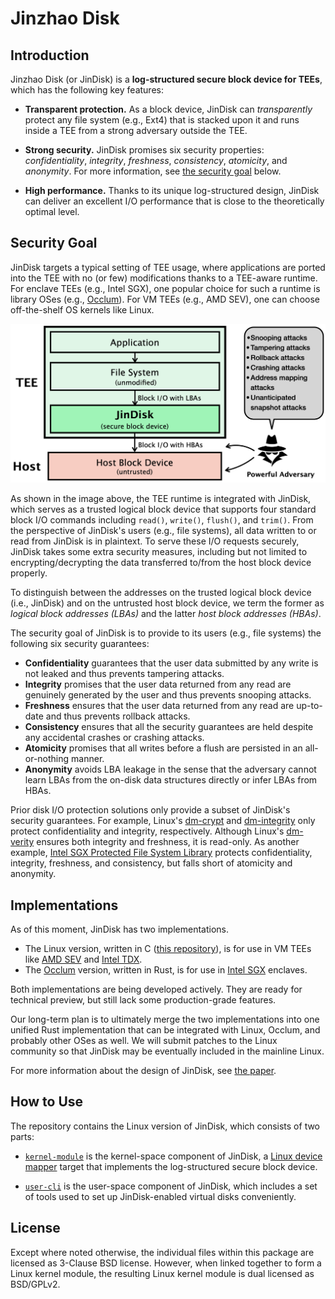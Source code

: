 # Jinzhao Disk

## Introduction

Jinzhao Disk (or JinDisk) is a **log-structured secure block device for TEEs**, which has the following key features:

* **Transparent protection.** As a block device, JinDisk can _transparently_ protect any file system (e.g., Ext4) that is stacked upon it and runs inside a TEE from a strong adversary outside the TEE.

* **Strong security.** JinDisk promises six security properties: _confidentiality_, _integrity_, _freshness_, _consistency_, _atomicity_, and _anonymity_. For more information, see [the security goal](#security-goal) below.

* **High performance.** Thanks to its unique log-structured design, JinDisk can deliver an excellent I/O performance that is close to the theoretically optimal level.

## Security Goal

JinDisk targets a typical setting of TEE usage, where applications are ported into the TEE with no (or few) modifications thanks to a TEE-aware runtime. For enclave TEEs (e.g., Intel SGX), one popular choice for such a runtime is library OSes (e.g., [Occlum](https://github.com/occlum/occlum)). For VM TEEs (e.g., AMD SEV), one can choose off-the-shelf OS kernels like Linux.

![The threat model of JinDisk.](./docs/figures/jindisk-threat-model.png)

As shown in the image above, the TEE runtime is integrated with JinDisk, which serves as a trusted logical block device that supports four standard block I/O commands including `read()`, `write()`, `flush()`, and `trim()`. From the perspective of JinDisk's users (e.g., file systems), all data written to or read from JinDisk is in plaintext. To serve these I/O requests securely, JinDisk takes some extra security measures, including but not limited to encrypting/decrypting the data transferred to/from the host block device properly.

To distinguish between the addresses on the trusted logical block device (i.e., JinDisk) and on the untrusted host block device, we term the former as _logical block addresses (LBAs)_ and the latter _host block addresses (HBAs)_.

The security goal of JinDisk is to provide to its users (e.g., file systems) the following six security guarantees:

* **Confidentiality** guarantees that the user data submitted by any write is not leaked and thus prevents tampering attacks.
* **Integrity** promises that the user data returned from any read are genuinely generated by the user and thus prevents snooping attacks.
* **Freshness** ensures that the user data returned from any read are up-to-date and thus prevents rollback attacks.
* **Consistency** ensures that all the security guarantees are held despite any accidental crashes or crashing attacks.
* **Atomicity** promises that all writes before a flush are persisted in an all-or-nothing manner.
* **Anonymity** avoids LBA leakage in the sense that the adversary cannot learn LBAs from the on-disk data structures directly or infer LBAs from HBAs.

Prior disk I/O protection solutions only provide a subset of JinDisk's security guarantees. For example, Linux's [dm-crypt](https://docs.kernel.org/admin-guide/device-mapper/dm-crypt.html) and [dm-integrity](https://docs.kernel.org/admin-guide/device-mapper/dm-crypt.html) only protect confidentiality and integrity, respectively. Although Linux's [dm-verity](https://docs.kernel.org/admin-guide/device-mapper/verity.html) ensures both integrity and freshness, it is read-only. As another example, [Intel SGX Protected File System Library](https://www.intel.com/content/www/us/en/developer/articles/technical/overview-of-intel-protected-file-system-library-using-software-guard-extensions.html) protects confidentiality, integrity, freshness, and consistency, but falls short of atomicity and anonymity.

## Implementations

As of this moment, JinDisk has two implementations.

* The Linux version, written in C ([this repository](https://github.com/jinzhao-dev/jindisk)), is for use in VM TEEs like [AMD SEV](https://developer.amd.com/sev/) and [Intel TDX](https://www.intel.com/content/www/us/en/developer/articles/technical/intel-trust-domain-extensions.html).
* The [Occlum](https://github.com/occlum/occlum) version, written in Rust, is for use in [Intel SGX](https://www.intel.com/content/www/us/en/developer/tools/software-guard-extensions/overview.html) enclaves.

Both implementations are being developed actively. They are ready for technical preview, but still lack some production-grade features.

Our long-term plan is to ultimately merge the two implementations into one unified Rust implementation that can be integrated with Linux, Occlum, and probably other OSes as well. We will submit patches to the Linux community so that JinDisk may be eventually included in the mainline Linux.

For more information about the design of JinDisk, see [the paper]().

## How to Use

The repository contains the Linux version of JinDisk, which consists of two parts:

* [`kernel-module`](kernel-module/) is the kernel-space component of JinDisk, a [Linux device mapper](https://www.kernel.org/doc/html/next/admin-guide/device-mapper/index.html) target that implements the log-structured secure block device.

* [`user-cli`](user-cli/) is the user-space component of JinDisk, which includes a set of tools used to set up JinDisk-enabled virtual disks conveniently.

## License

Except where noted otherwise, the individual files within this package are licensed as 3-Clause BSD license. However, when linked together to form a Linux kernel module, the resulting Linux kernel module is dual licensed as BSD/GPLv2.
